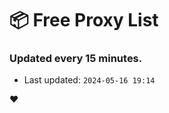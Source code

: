 # :package: Free Proxy List
### Updated every 15 minutes.

- Last updated: `2024-05-16 19:14`

:heart:

